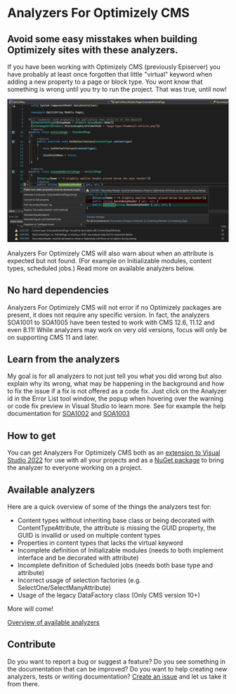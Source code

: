 # Analyzers For Optimizely CMS

## Avoid some easy misstakes when building Optimizely sites with these analyzers.

If you have been working with Optimizely CMS (previously Episerver) you have
probably at least once forgotten that little "virtual" keyword when adding a new property
to a page or block type. You wont know that something is wrong until you try to
run the project. That was true, until now!

![Example of analyzer warnings and a codefix preview](https://github.com/Stekeblad/stekeblad.optimizely.analyzers/blob/master/doc/images/ExampleWarnings.jpg)

Analyzers For Optimizely CMS will also warn about when an attribute
is expected but not found. (For example on Initializable modules, content types, scheduled jobs.)
Read more on available analyzers below.

## No hard dependencies

Analyzers For Optimizely CMS will not error if no Optimizely packages are
present, it does not require any specific version.
In fact, the analyzers SOA1001 to SOA1005 have been tested to work
with CMS 12.6, 11.12 and even 8.11! While analyzers may work on very old versions,
focus will only be on supporting CMS 11 and later.

## Learn from the analyzers

My goal is for all analyzers to not just tell you what you did wrong but also
explain why its wrong, what may be happening in the background and how to fix
the issue if a fix is not offered as a code fix. Just click on the Analyzer id in the Error List
tool window, the popup when hovering over the warning or code fix preview in Visual Studio to learn more.
See for example the help documentation for
[SOA1002](https://github.com/Stekeblad/stekeblad.optimizely.analyzers/blob/master/doc/Analyzers/SOA1002.md)
and [SOA1003](https://github.com/Stekeblad/stekeblad.optimizely.analyzers/blob/master/doc/Analyzers/SOA1003.md)

## How to get

You can get Analyzers For Optimizely CMS both as an
[extension to Visual Studio 2022](https://marketplace.visualstudio.com/items?itemName=Stekeblad.optianalyzers)
for use with all your projects and as a
[NuGet package](https://nuget.optimizely.com/package/?id=Stekeblad.Optimizely.Analyzers)
to bring the analyzer to everyone working on a project.

## Available analyzers

Here are a quick overview of some of the things the analyzers test for:

- Content types without inheriting base class or
being decorated with ContentTypeAttribute, the attribute is missing
the GUID property, the GUID is invallid or used on multiple content types
- Properties in content types that lacks the virtual keyword
- Incomplete definition of Initializable modules
(needs to both implement interface and be decorated with attribute)
- Incomplete definition of Scheduled jobs (needs both base type and attribute)
- Incorrect usage of selection factories (e.g. SelectOne/SelectManyAttribute)
- Usage of the legacy DataFactory class (Only CMS version 10+)

More will come!

[Overview of available analyzers](https://github.com/Stekeblad/stekeblad.optimizely.analyzers/blob/master/src/Analyzers/AnalyzerReleases.Shipped.md)

## Contribute

Do you want to report a bug or suggest a feature?
Do you see something in the documentation that can be improved?
Do you want to help creating new analyzers, tests or writing documentation?
[Create an issue](https://github.com/Stekeblad/stekeblad.optimizely.analyzers/issues/new/choose)
and let us take it from there.